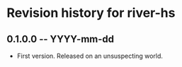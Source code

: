 # Revision history for river-hs

## 0.1.0.0 -- YYYY-mm-dd

* First version. Released on an unsuspecting world.
